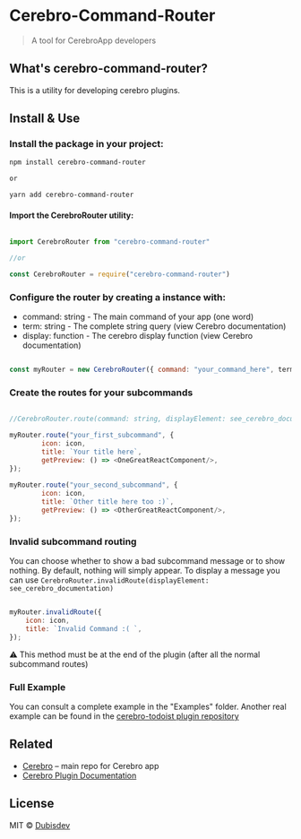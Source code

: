 # Cerebro-Command-Router

> A tool for CerebroApp developers

## What's cerebro-command-router?

This is a utility for developing cerebro plugins.

## Install & Use

### Install the package in your project:

```sh
npm install cerebro-command-router

or

yarn add cerebro-command-router
```

#### Import the CerebroRouter utility:

```js

import CerebroRouter from "cerebro-command-router"

//or

const CerebroRouter = require("cerebro-command-router")

```

### Configure the router by creating a instance with: 
- command: string - The main command of your app (one word)
- term: string - The complete string query (view Cerebro documentation)
- display: function - The cerebro display function (view Cerebro documentation)


```js

const myRouter = new CerebroRouter({ command: "your_command_here", term, display });

```

### Create the routes for your subcommands
```js

//CerebroRouter.route(command: string, displayElement: see_cerebro_documentation)

myRouter.route("your_first_subcommand", {
        icon: icon,
        title: `Your title here`,
        getPreview: () => <OneGreatReactComponent/>,
});
    
myRouter.route("your_second_subcommand", {
        icon: icon,
        title: `Other title here too :)`,
        getPreview: () => <OtherGreatReactComponent/>,
});
```

### Invalid subcommand routing

You can choose whether to show a bad subcommand message or to show nothing.
By default, nothing will simply appear.
To display a message you can use `CerebroRouter.invalidRoute(displayElement: see_cerebro_documentation)`


```js

myRouter.invalidRoute({
    icon: icon,
    title: `Invalid Command :( `,
});
```

⚠️ This method must be at the end of the plugin (after all the normal subcommand routes)

### Full Example

You can consult a complete example in the "Examples" folder.
Another real example can be found in the [cerebro-todoist plugin repository](https://github.com/dubisdev/cerebro-todoist)

## Related

- [Cerebro](http://github.com/KELiON/cerebro) – main repo for Cerebro app
- [Cerebro Plugin Documentation](https://github.com/cerebroapp/cerebro/blob/master/docs/plugins.md)

## License

MIT © [Dubisdev](https://dubis.dev)





